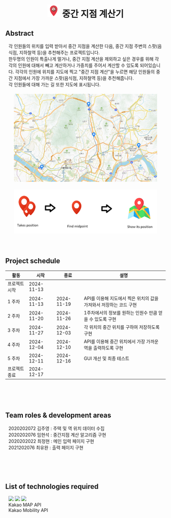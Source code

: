 <div align="center" style = "size:1px;">
<h1 align ="center"> <img src="./images/main_image.png" width="40" alt="Icon"> 중간 지점 계산기 </h1>
</div>

<h2> Abstract </h2>
<p style = "margin:2%"> 
각 인원들의 위치를 입력 받아서 중간 지점을 계산한 다음, 중간 지점 주변의 스팟(음식점, 지하철역 등)을 추천해주는 프로젝트입니다. <br>
한두명의 인원이 특출나게 멀거나, 중간 지점 계산을 제외하고 싶은 경우를 위해 각각의 인원에 대해서 빼고 계산하거나 가중치를 주어서 계산할 수 있도록 되어있습니다.
각각의 인원에 위치를 지도에 찍고 "중간 지점 계산"을 누르면 해당 인원들의 중간 지점에서 가장 가까운 스팟(음식점, 지하철역 등)을 추천해줍니다. <br>
각 인원들에 대해 가는 길 또한 지도에 표시됩니다. <br>

<div align="center" style = "margin-top:20px;"><img src="./images/abstract_image2.png" width="450" alt="overview"></div>
<div align="center" style = "margin-top:20px;"><img src="./images/abstract_image.png" width="450" alt="overview"></div>
</p>

<h2 style = "margin-top:70px;"> Project schedule </h2>
    
| 활동            | 시작         | 종료         | 설명 |
|----------------|-------------|-------------|------|
| 프로젝트 시작   | 2024-11-13  |             |      |
| 1 주차         | 2024-11-13  | 2024-11-19  | API를 이용해 지도에서 찍은 위치의 값을 가져와서 저장하는 코드 구현 |
| 2 주차         | 2024-11-20  | 2024-11-26  | 1주차에서의 정보를 원하는 인원수 만큼 얻을 수 있도록 구현 |
| 3 주차         | 2024-11-27  | 2024-12-03  | 각 위치의 중간 위치를 구하여 저장하도록 구현 |
| 4 주차         | 2024-12-04  | 2024-12-10  | API를 이용해 중간 위치에서 가장 가까운 역을 출력하도록 구현 |
| 5 주차         | 2024-12-11  | 2024-12-16  | GUI 개선 및 최종 테스트 |
| 프로젝트 종료   | 2024-12-17  |             |      |

<h2 style = "margin-top:100px;"> Team roles & development areas </h2>
<p style = "margin:2%"> 
2020202072 김주영 : 주택 및 역 위치 데이터 수집 <br>
2020202076 임현석 : 중간지점 계산 알고리즘 구현 <br>
2020202022 최정현 : 메인 입력 페이지 구현 <br>
2021202076 최유완 : 출력 페이지 구현<br>
</p>


<h2 style = "margin-top:100px;"> List of technologies required </h2>
<p style = "cfont-size : 90%; margin:2%"> 
<img src="https://img.shields.io/badge/html5-E34F26?style=for-the-badge&logo=html5&logoColor=white">
<img src="https://img.shields.io/badge/css-1572B6?style=for-the-badge&logo=css3&logoColor=white">
<img src="https://img.shields.io/badge/javascript-F7DF1E?style=for-the-badge&logo=javascript&logoColor=white"><br>
Kakao MAP API<br>
Kakao Mobility API<br>
</p>